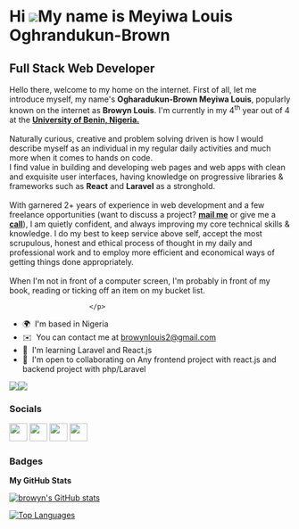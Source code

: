 Hi ![](https://user-images.githubusercontent.com/18350557/176309783-0785949b-9127-417c-8b55-ab5a4333674e.gif)My name is Meyiwa Louis Oghrandukun-Brown
======================================================================================================================================================

Full Stack Web Developer
------------------------

<p>Hello there, welcome to my home on the internet.
                            First of all, let me introduce myself, my name's <strong>Ogharadukun-Brown Meyiwa Louis</strong>, popularly known on the internet as <strong>Browyn Louis</strong>. I'm currently in my 4<sup>th</sup> year out of 4 at the
                            <strong>
                                <a href="https://uniben.edu.ng"> University of Benin, Nigeria.</a>
                            </strong>
                            <br /><br />
                            Naturally curious, creative and problem solving driven is how I would describe myself as an individual in my regular daily activities and much more when it comes to hands on code.<br />
                            I find value in building and developing web pages and web apps with clean and exquisite user interfaces, having knowledge on progressive libraries &amp; frameworks such as <strong>React</strong> and <strong>Laravel</strong> as a stronghold.
                            <br /><br />
                            With garnered 2+ years of experience in web development and a few freelance opportunities (want to discuss a project? <a href="mailto:browynlouis2@gmail.com"><strong>mail me</strong></a> or give me a <a href="tel:+234-813-853-6999"><strong>call</strong></a>), I am quietly confident, and always improving my core technical skills & knowledge. I do my best to keep service above self, accept the most scrupulous, honest and ethical process of thought in my daily and professional work and to employ more efficient and economical ways of getting things done appropriately.
                            <br /><br />
                            When I'm not in front of a computer screen, I'm probably in front of my book, reading or ticking off an item on my bucket list.

                        </p>

* 🌍  I'm based in Nigeria
* ✉️  You can contact me at [browynlouis2@gmail.com](mailto:browynlouis2@gmail.com)
* 🧠  I'm learning Laravel and React.js
* 🤝  I'm open to collaborating on Any frontend project with react.js and backend project with php/Laravel

<a href="https://www.twitter.com/browyn_louis" target="_blank" rel="noreferrer"><img
src="https://img.shields.io/twitter/follow/browyn_louis?logo=twitter&style=for-the-badge&color=0891b2&labelColor=1c1917"
/></a><a href="https://www.github.com/browyn" target="_blank" rel="noreferrer"><img
src="https://img.shields.io/github/followers/browyn?logo=github&style=for-the-badge&color=0891b2&labelColor=1c1917" /></a>

### Socials

<p align="left"> <a href="https://www.github.com/browyn" target="_blank" rel="noreferrer"><img src="https://raw.githubusercontent.com/danielcranney/readme-generator/main/public/icons/socials/github.svg" width="32" height="32" /></a> <a href="http://www.instagram.com/louis_browyn" target="_blank" rel="noreferrer"><img src="https://raw.githubusercontent.com/danielcranney/readme-generator/main/public/icons/socials/instagram.svg" width="32" height="32" /></a> <a href="https://www.linkedin.com/in/browynlouis" target="_blank" rel="noreferrer"><img src="https://raw.githubusercontent.com/danielcranney/readme-generator/main/public/icons/socials/linkedin.svg" width="32" height="32" /></a> <a href="https://www.twitter.com/browyn_louis" target="_blank" rel="noreferrer"><img src="https://raw.githubusercontent.com/danielcranney/readme-generator/main/public/icons/socials/twitter.svg" width="32" height="32" /></a></p>

### Badges

<b>My GitHub Stats</b>

<a href="http://www.github.com/browyn"><img src="https://github-readme-stats.vercel.app/api?username=browyn&show_icons=true&hide=&count_private=true&title_color=000000&text_color=ffffff&icon_color=0891b2&bg_color=1c1917&hide_border=true&show_icons=true" alt="browyn's GitHub stats" /></a>

<a href="https://github.com/browyn" align="left"><img src="https://github-readme-stats.vercel.app/api/top-langs/?username=browyn&langs_count=10&title_color=000000&text_color=ffffff&icon_color=0891b2&bg_color=1c1917&hide_border=true&locale=en&custom_title=Top%20%Languages" alt="Top Languages" /></a>
